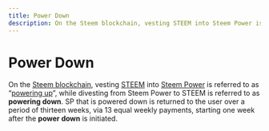 ```yaml
---
title: Power Down
description: On the Steem blockchain, vesting STEEM into Steem Power is referred to as “powering up”, while divesting from Steem Power to STEEM is referred to as "powering down".
---
```

# Power Down

On the [Steem blockchain](/glossary/steem-blockchain.md), vesting [STEEM](/glossary/steem.md) into [Steem Power](/glossary/steem-power.md) is referred to as “[powering up](/glossary/power-up.md)”, while divesting from Steem Power to STEEM is referred to as **powering down**. SP that is powered down is returned to the user over a period of thirteen weeks, via 13 equal weekly payments, starting one week after the **power down** is initiated.
